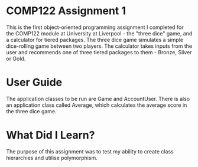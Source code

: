 # COMP122 Assignment 1
This is the first object-oriented programming assignment I completed for the COMP122 module at University at Liverpool - the "three dice" game, and a calculator for tiered packages. The three dice game simulates a simple dice-rolling game between two players. The calculator takes inputs from the user and recommends one of three tiered packages to them - Bronze, Silver or Gold.

# User Guide
The application classes to be run are Game and AccountUser. There is also an application class called Average, which calculates the average score in the three dice game.

# What Did I Learn?
The purpose of this assignment was to test my ability to create class hierarchies and utilise polymorphism.
